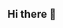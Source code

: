 ## Hi there 👋

<!--
**PRASAD180/PRASAD180** is a ✨ _special_ ✨ repository because its `README.md` (this file) appears on your GitHub profile.

Here are some ideas to get you started:

- 🔭 I’m currently working on ... Python Django Projects
- 🌱 I’m currently learning ... Django , React , Tailwind

